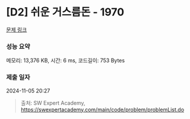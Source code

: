 # [D2] 쉬운 거스름돈 - 1970 

[문제 링크](https://swexpertacademy.com/main/code/problem/problemDetail.do?contestProbId=AV5PsIl6AXIDFAUq) 

### 성능 요약

메모리: 13,376 KB, 시간: 6 ms, 코드길이: 753 Bytes

### 제출 일자

2024-11-05 20:27



> 출처: SW Expert Academy, https://swexpertacademy.com/main/code/problem/problemList.do